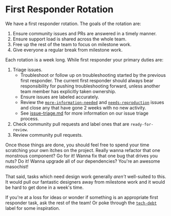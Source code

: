 # First Responder Rotation

We have a first responder rotation. The goals of the rotation are:

1. Ensure community issues and PRs are answered in a timely manner.
1. Ensure support load is shared across the whole team.
1. Free up the rest of the team to focus on milestone work.
1. Give everyone a regular break from milestone work.

Each rotation is a week long. While first responder your primary duties are:

1. Triage issues.
   * Troubleshoot or follow up on troubleshooting started by the previous first
     responder. The current first responder should always bear responsibility
     for pushing troubleshooting forward, unless another team member has
     explicitly taken ownership.
   * Ensure issues are labeled accurately.
   * Review the
     [`more-information-needed`](https://github.com/desktop/desktop/issues?q=is%3Aopen+is%3Aissue+label%3Amore-information-needed+sort%3Aupdated-asc)
     and
     [`needs-reproduction`](https://github.com/desktop/desktop/issues?q=is%3Aopen+is%3Aissue+sort%3Aupdated-asc+label%3Aneeds-reproduction)
     issues and close any that have gone 2 weeks with no new activity.
   * See [issue-triage.md](issue-triage.md) for more information on our issue
     triage process.
1. Check community pull requests and label ones that are `ready-for-review`.
1. Review community pull requests.

Once those things are done, you should feel free to spend your time scratching
your own itches on the project. Really wanna refactor that one monstrous
component? Go for it! Wanna fix that one bug that drives you nuts? Do it! Wanna
upgrade all of our dependencies? You're an awesome masochist!

That said, tasks which need design work generally _aren't_ well-suited to this.
It would pull our fantastic designers away from milestone work and it would be
hard to get done in a week's time.

If you're at a loss for ideas or wonder if something is an appropriate first
responder task, ask the rest of the team! Or poke through the
[`tech-debt`](https://github.com/desktop/desktop/labels/tech-debt) label for
some inspiration.

